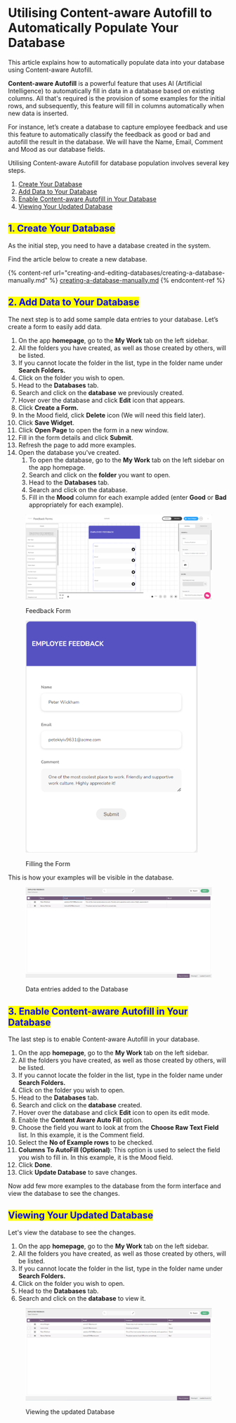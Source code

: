 # Utilising Content-aware Autofill to Automatically Populate Your Database

This article explains how to automatically populate data into your database using Content-aware Autofill.

**Content-aware Autofill** is a powerful feature that uses AI (Artificial Intelligence) to automatically fill in data in a database based on existing columns. All that's required is the provision of some examples for the initial rows, and subsequently, this feature will fill in columns automatically when new data is inserted.

For instance, let’s create a database to capture employee feedback and use this feature to automatically classify the feedback as good or bad and autofill the result in the database. We will have the Name, Email, Comment and Mood as our database fields.

Utilising Content-aware Autofill for database population involves several key steps.

1. [Create Your Database](utilising-content-aware-autofill-to-automatically-populate-your-database.md#id-1.-create-your-database)
2. [Add Data to Your Database](utilising-content-aware-autofill-to-automatically-populate-your-database.md#id-2.-add-data-to-your-database)
3. [Enable Content-aware Autofill in Your Database](utilising-content-aware-autofill-to-automatically-populate-your-database.md#id-3.-enable-content-aware-autofill-in-your-database)
4. [Viewing Your Updated Database](utilising-content-aware-autofill-to-automatically-populate-your-database.md#viewing-your-updated-database)

## <mark style="color:blue;">1. Create Your Database</mark>

As the initial step, you need to have a database created in the system.&#x20;

Find the article below to create a new database.

{% content-ref url="creating-and-editing-databases/creating-a-database-manually.md" %}
[creating-a-database-manually.md](creating-and-editing-databases/creating-a-database-manually.md)
{% endcontent-ref %}

## <mark style="color:blue;">2. Add Data to Your Database</mark>

The next step is to add some sample data entries to your database. Let’s create a form to easily add data.

1. On the app **homepage**, go to the **My Work** tab on the left sidebar.
2. All the folders you have created, as well as those created by others, will be listed.
3. If you cannot locate the folder in the list, type in the folder name under **Search Folders.**
4. Click on the folder you wish to open.
5. Head to the **Databases** tab.
6. Search and click on the **database** we previously created.
7. Hover over the database and click **Edit** icon that appears.
8. Click **Create a Form.**
9. In the Mood field, click **Delete** icon (We will need this field later).
10. Click **Save Widget**.
11. Click **Open Page** to open the form in a new window.
12. Fill in the form details and click **Submit**.
13. Refresh the page to add more examples.
14. Open the database you've created.
    1. To open the database, go to the **My Work** tab on the left sidebar on the app homepage.
    2. Search and click on the **folder** you want to open.
    3. Head to the **Databases** tab.
    4. Search and click on the database.&#x20;
    5. Fill in the **Mood** column for each example added (enter **Good** or **Bad** appropriately for each example).

<figure><img src="../.gitbook/assets/Content-aware Autofill to Automatically Populate Your Database_S1.png" alt=""><figcaption><p>Feedback Form </p></figcaption></figure>



<figure><img src="../.gitbook/assets/Content-aware Autofill to Automatically Populate Your Database_S2.png" alt="" width="392"><figcaption><p>Filling the Form</p></figcaption></figure>

This is how your examples will be visible in the database.

<figure><img src="../.gitbook/assets/Content-aware Autofill to Automatically Populate Your Database_S3.png" alt=""><figcaption><p>Data entries added to the Database</p></figcaption></figure>

## <mark style="color:blue;">3. Enable Content-aware Autofill in Your Database</mark>

The last step is to enable Content-aware Autofill in your database.

1. On the app **homepage**, go to the **My Work** tab on the left sidebar.
2. All the folders you have created, as well as those created by others, will be listed.
3. If you cannot locate the folder in the list, type in the folder name under **Search Folders.**
4. Click on the folder you wish to open.
5. Head to the **Databases** tab.
6. Search and click on the **database** created.
7. Hover over the database and click **Edit** icon to open its edit mode.
8. Enable the **Content Aware Auto Fill** option.
9. Choose the field you want to look at from the **Choose Raw Text Field** list. In this example, it is the Comment field.
10. Select the **No of Example rows** to be checked.
11. **Columns To AutoFill (Optional)**: This option is used to select the field you wish to fill in. In this example, it is the Mood field.
12. Click **Done**.
13. Click **Update Database** to save changes.

Now add few more examples to the database from the form interface and view the database to see the changes.

## <mark style="color:blue;">Viewing Your Updated Database</mark>

Let's view the database to see the changes.

1. On the app **homepage**, go to the **My Work** tab on the left sidebar.
2. All the folders you have created, as well as those created by others, will be listed.
3. If you cannot locate the folder in the list, type in the folder name under **Search Folders.**
4. Click on the folder you wish to open.
5. Head to the **Databases** tab.
6. Search and click on the **database** to view it.

<figure><img src="../.gitbook/assets/Content-aware Autofill to Automatically Populate Your Database_S4.png" alt=""><figcaption><p>Viewing the updated Database</p></figcaption></figure>

